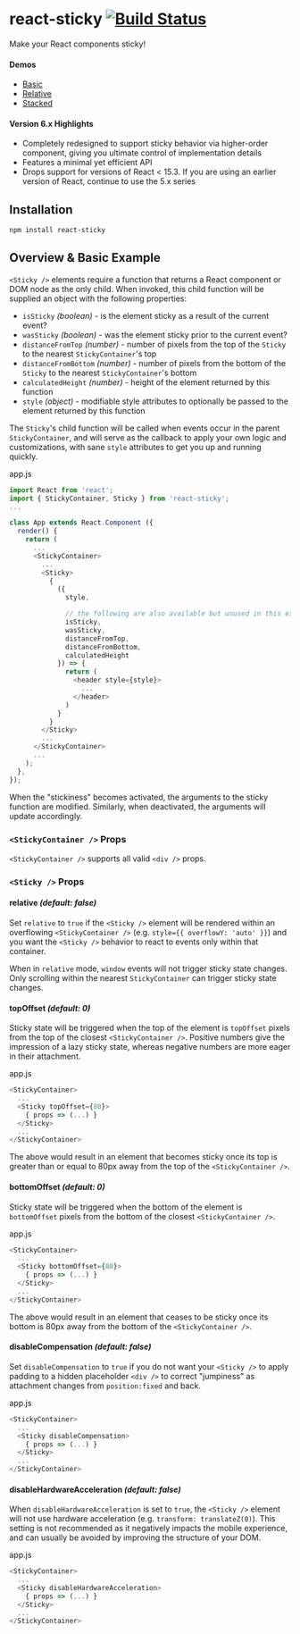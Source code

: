# react-sticky [![Build Status](https://travis-ci.org/captivationsoftware/react-sticky.svg?branch=master)](https://travis-ci.org/captivationsoftware/react-sticky)

Make your React components sticky!

#### Demos

* [Basic](http://rawgit.com/captivationsoftware/react-sticky/master/examples/basic/index.html)
* [Relative](http://rawgit.com/captivationsoftware/react-sticky/master/examples/relative/index.html)
* [Stacked](http://rawgit.com/captivationsoftware/react-sticky/master/examples/stacked/index.html)

#### Version 6.x Highlights

* Completely redesigned to support sticky behavior via higher-order component, giving you ultimate control of implementation details
* Features a minimal yet efficient API
* Drops support for versions of React < 15.3. If you are using an earlier version of React, continue to use the 5.x series

## Installation

```sh
npm install react-sticky
```

## Overview & Basic Example

`<Sticky />` elements require a function that returns a React component or DOM node as the only child. When invoked, this child function will be supplied an object with the following properties:

* `isSticky` _(boolean)_ - is the element sticky as a result of the current event?
* `wasSticky` _(boolean)_ - was the element sticky prior to the current event?
* `distanceFromTop` _(number)_ - number of pixels from the top of the `Sticky` to the nearest `StickyContainer`'s top
* `distanceFromBottom` _(number)_ - number of pixels from the bottom of the `Sticky` to the nearest `StickyContainer`'s bottom
* `calculatedHeight` _(number)_ - height of the element returned by this function
* `style` _(object)_ - modifiable style attributes to optionally be passed to the element returned by this function

The `Sticky`'s child function will be called when events occur in the parent `StickyContainer`,
and will serve as the callback to apply your own logic and customizations, with sane `style` attributes
to get you up and running quickly.

app.js

```js
import React from 'react';
import { StickyContainer, Sticky } from 'react-sticky';
...

class App extends React.Component ({
  render() {
    return (
      ...
      <StickyContainer>
        ...
        <Sticky>
          {
            ({
              style,

              // the following are also available but unused in this example
              isSticky,
              wasSticky,
              distanceFromTop,
              distanceFromBottom,
              calculatedHeight
            }) => {
              return (
                <header style={style}>
                  ...
                </header>
              )
            }
          }
        </Sticky>
        ...
      </StickyContainer>
      ...
    );
  },
});
```

When the "stickiness" becomes activated, the arguments to the sticky function
are modified. Similarly, when deactivated, the arguments will update accordingly.

### `<StickyContainer />` Props

`<StickyContainer />` supports all valid `<div />` props.

### `<Sticky />` Props

#### relative _(default: false)_

Set `relative` to `true` if the `<Sticky />` element will be rendered within
an overflowing `<StickyContainer />` (e.g. `style={{ overflowY: 'auto' }}`) and you want
the `<Sticky />` behavior to react to events only within that container.

When in `relative` mode, `window` events will not trigger sticky state changes. Only scrolling
within the nearest `StickyContainer` can trigger sticky state changes.

#### topOffset _(default: 0)_

Sticky state will be triggered when the top of the element is `topOffset` pixels from the top of the closest `<StickyContainer />`. Positive numbers give the impression of a lazy sticky state, whereas negative numbers are more eager in their attachment.

app.js

```js
<StickyContainer>
  ...
  <Sticky topOffset={80}>
    { props => (...) }
  </Sticky>
  ...
</StickyContainer>
```

The above would result in an element that becomes sticky once its top is greater than or equal to 80px away from the top of the `<StickyContainer />`.

#### bottomOffset _(default: 0)_

Sticky state will be triggered when the bottom of the element is `bottomOffset` pixels from the bottom of the closest `<StickyContainer />`.

app.js

```js
<StickyContainer>
  ...
  <Sticky bottomOffset={80}>
    { props => (...) }
  </Sticky>
  ...
</StickyContainer>
```

The above would result in an element that ceases to be sticky once its bottom is 80px away from the bottom of the `<StickyContainer />`.

#### disableCompensation _(default: false)_

Set `disableCompensation` to `true` if you do not want your `<Sticky />` to apply padding to
a hidden placeholder `<div />` to correct "jumpiness" as attachment changes from `position:fixed`
and back.

app.js

```js
<StickyContainer>
  ...
  <Sticky disableCompensation>
    { props => (...) }
  </Sticky>
  ...
</StickyContainer>
```

#### disableHardwareAcceleration _(default: false)_

When `disableHardwareAcceleration` is set to `true`, the `<Sticky />` element will not use hardware acceleration (e.g. `transform: translateZ(0)`). This setting is not recommended as it negatively impacts
the mobile experience, and can usually be avoided by improving the structure of your DOM.

app.js

```js
<StickyContainer>
  ...
  <Sticky disableHardwareAcceleration>
    { props => (...) }
  </Sticky>
  ...
</StickyContainer>
```
